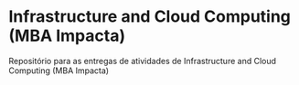 # Infrastructure and Cloud Computing (MBA Impacta)
Repositório para as entregas de atividades de Infrastructure and Cloud Computing (MBA Impacta)
